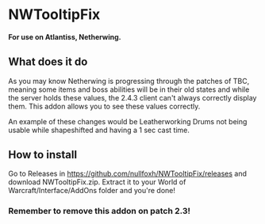 # NWTooltipFix

#### For use on Atlantiss, Netherwing.

## What does it do

As you may know Netherwing is progressing through the patches of TBC, meaning some items and boss abilities will be in their old states and while the server holds these values, the 2.4.3 client can't always correctly display them. This addon allows you to see these values correctly.

An example of these changes would be Leatherworking Drums not being usable while shapeshifted and having a 1 sec cast time.


## How to install

Go to Releases in https://github.com/nullfoxh/NWTooltipFix/releases and download NWTooltipFix.zip. Extract it to your World of Warcraft/Interface/AddOns folder and you're done!


### Remember to remove this addon on patch 2.3!
